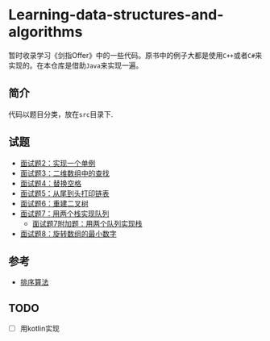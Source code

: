 # Learning-data-structures-and-algorithms
暂时收录学习《剑指Offer》中的一些代码。原书中的例子大都是使用`C++`或者`C#`来实现的。在本仓库是借助`Java`来实现一遍。


## 简介
代码以题目分类，放在`src`目录下.

## 试题


- [面试题2：实现一个单例](./src/main/java/question_2)
- [面试题3：二维数组中的查找](./src/main/java/question_3)
- [面试题4：替换空格](./src/main/java/question_4)
- [面试题5：从尾到头打印链表](./src/main/java/question_5)
- [面试题6：重建二叉树](./src/main/java/question_6)
- [面试题7：用两个栈实现队列](./src/main/java/question_7)
    - [面试题7附加题：用两个队列实现栈](./src/main/java/question_7_1)
- [面试题8：旋转数组的最小数字](./src/main/java/question_8)

## 参考

- [排序算法](./src/main/java/sort)

## TODO

- [ ] 用kotlin实现
